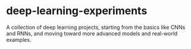# deep-learning-experiments
A collection of deep learning projects, starting from the basics like CNNs and RNNs, and moving toward more advanced models and real-world examples.
